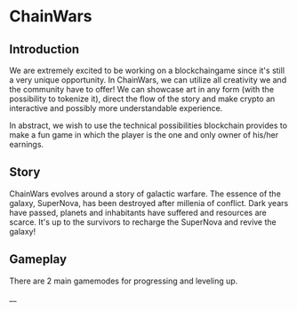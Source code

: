 # ChainWars

## Introduction

We are extremely excited to be working on a blockchaingame since it's still a very unique opportunity. In ChainWars, we can utilize all creativity we and the community have to offer! We can showcase art in any form \(with the possibility to tokenize it\), direct the flow of the story and make crypto an interactive and possibly more understandable experience.

In abstract, we wish to use the technical possibilities blockchain provides to make a fun game in which the player is the one and only owner of his/her earnings.

## Story

ChainWars evolves around a story of galactic warfare. The essence of the galaxy, SuperNova, has been destroyed after millenia of conflict. Dark years have passed, planets and inhabitants have suffered and resources are scarce. It's up to the survivors to recharge the SuperNova and revive the galaxy!

## Gameplay

There are 2 main gamemodes for progressing and leveling up.

\_\_

